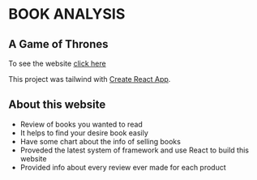 # BOOK ANALYSIS
## A Game of Thrones

To see the website [click here](https://heroic-pavlova-f5fef1.netlify.app/)

This project was tailwind with [Create React App](https://github.com/facebook/create-react-app).



## About this website

* Review of books you wanted to read
* It helps to find your desire book easily
* Have some chart about the info of selling books
* Proveded the latest system of framework and use React to build this website
* Provided info about every review ever made for each product